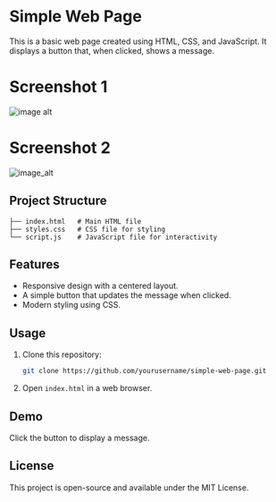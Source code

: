 
# Simple Web Page

This is a basic web page created using HTML, CSS, and JavaScript. It displays a button that, when clicked, shows a message.
# Screenshot 1
![image alt](https://github.com/Rithesh0115/demo/blob/f64b324e85562432ef670245e816d4cef33966e2/Screenshot%201.png)

# Screenshot 2
![image_alt](https://github.com/Rithesh0115/demo/blob/10ae7f7020d33b0f7da87c7c708df26002cca689/Screenshot%202.png)

## Project Structure
```
├── index.html   # Main HTML file
├── styles.css   # CSS file for styling
└── script.js    # JavaScript file for interactivity
```

## Features
- Responsive design with a centered layout.
- A simple button that updates the message when clicked.
- Modern styling using CSS.

## Usage
1. Clone this repository:
   ```sh
   git clone https://github.com/yourusername/simple-web-page.git
   ```
2. Open `index.html` in a web browser.

## Demo
Click the button to display a message.

## License
This project is open-source and available under the MIT License.


